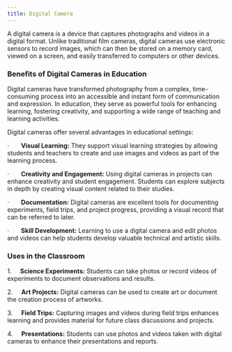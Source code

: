 ```yaml
---
title: Digital Camera
---
```


A digital camera is a device that captures photographs and videos in a digital format. Unlike traditional film cameras, digital cameras use electronic sensors to record images, which can then be stored on a memory card, viewed on a screen, and easily transferred to computers or other devices.

### Benefits of Digital Cameras in Education

Digital cameras have transformed photography from a complex, time-consuming process into an accessible and instant form of communication and expression. In education, they serve as powerful tools for enhancing learning, fostering creativity, and supporting a wide range of teaching and learning activities.

Digital cameras offer several advantages in educational settings:

·       **Visual Learning:** They support visual learning strategies by allowing students and teachers to create and use images and videos as part of the learning process.

·       **Creativity and Engagement:** Using digital cameras in projects can enhance creativity and student engagement. Students can explore subjects in depth by creating visual content related to their studies.

·       **Documentation:** Digital cameras are excellent tools for documenting experiments, field trips, and project progress, providing a visual record that can be referred to later.

·       **Skill Development:** Learning to use a digital camera and edit photos and videos can help students develop valuable technical and artistic skills.

### Uses in the Classroom

1.     **Science Experiments:** Students can take photos or record videos of experiments to document observations and results.

2.     **Art Projects:** Digital cameras can be used to create art or document the creation process of artworks.

3.     **Field Trips:** Capturing images and videos during field trips enhances learning and provides material for future class discussions and projects.

4.     **Presentations:** Students can use photos and videos taken with digital cameras to enhance their presentations and reports.
